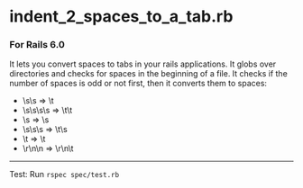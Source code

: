 # indent_2_spaces_to_a_tab.rb
### For Rails 6.0

It lets you convert spaces to tabs in your rails applications.
It globs over directories and checks for spaces in the beginning of a file.
It checks if the number of spaces is odd or not first, then it converts them to spaces:

+ \s\s => \t
+ \s\s\s\s => \t\t
+ \s => \s
+ \s\s\s => \t\s
+ \t => \t
+ \r\n\n => \r\n\t

---

Test:
	Run `rspec spec/test.rb`
